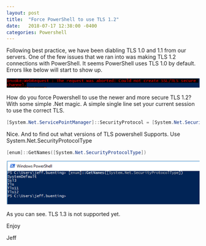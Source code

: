 ```yaml
---
layout: post
title:  "Force PowerShell to use TLS 1.2"
date:   2018-07-17 12:38:00 -0400
categories: Powershell
---
```



Following best practice, we have been diabling TLS 1.0 and 1.1 from our servers.  One of the few issues that we ran into was making TLS 1.2 connections with PowerShell.  It seems PowerShell uses TLS 1.0 by default.  Errors like below will start to show up.

![TLS Error](/_posts/2018-07-1-Powershell_TLS_Error.PNG "TLS Error in PowerShell")

How do you force Powershell to use the newer and more secure TLS 1.2?  With some simple .Net magic.  A simple single line set your current session to use the correct TLS.

```powershell
[System.Net.ServicePointManager]::SecurityProtocol = [System.Net.SecurityProtocolType]::Tls12
```

Nice.  And to find out what versions of TLS powershell Supports.  Use System.Net.SecurityProtocolType
```powershell
[enum]::GetNames([System.Net.SecurityProtocolType])
```

![TLS Versions](/_posts/2018-07-1-Powershell_TLS_Enum.PNG "TLS Error in PowerShell")

As you can see.  TLS 1.3 is not supported yet.


Enjoy

Jeff
